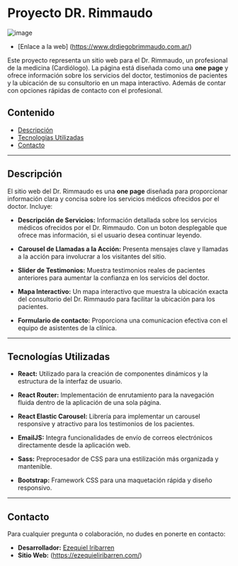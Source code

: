 # Proyecto DR. Rimmaudo 
![image](https://github.com/ezequieliribarren/Dr.Rimmaudo/assets/105462718/9857cc86-2ce4-4245-b110-c64cb4b571be)
- [Enlace a la web] (https://www.drdiegobrimmaudo.com.ar/)


Este proyecto representa un sitio web para el Dr. Rimmaudo, un profesional de la medicina (Cardiólogo). La página está diseñada como una **one page** y ofrece información sobre los servicios del doctor, testimonios de pacientes y la ubicación de su consultorio en un mapa interactivo. Además de contar con opciones rápidas de contacto con el profesional.

## Contenido

- [Descripción](#descripción)
- [Tecnologías Utilizadas](#tecnologías-utilizadas)
- [Contacto](#contacto)

---


## Descripción

El sitio web del Dr. Rimmaudo es una **one page** diseñada para proporcionar información clara y concisa sobre los servicios médicos ofrecidos por el doctor. Incluye:

- **Descripción de Servicios:** Información detallada sobre los servicios médicos ofrecidos por el Dr. Rimmaudo. Con un boton desplegable que ofrece mas información, si el usuario desea continuar leyendo.

- **Carousel de Llamadas a la Acción:** Presenta mensajes clave y llamadas a la acción para involucrar a los visitantes del sitio.

- **Slider de Testimonios:** Muestra testimonios reales de pacientes anteriores para aumentar la confianza en los servicios del doctor.

- **Mapa Interactivo:** Un mapa interactivo que muestra la ubicación exacta del consultorio del Dr. Rimmaudo para facilitar la ubicación para los pacientes.
  
- **Formulario de contacto:** Proporciona una comunicacion efectiva con el equipo de asistentes de la clínica.

---


## Tecnologías Utilizadas

- **React:** Utilizado para la creación de componentes dinámicos y la estructura de la interfaz de usuario.

- **React Router:** Implementación de enrutamiento para la navegación fluida dentro de la aplicación de una sola página.

- **React Elastic Carousel:** Librería para implementar un carousel responsive y atractivo para los testimonios de los pacientes.

- **EmailJS:** Integra funcionalidades de envío de correos electrónicos directamente desde la aplicación web.

- **Sass:** Preprocesador de CSS para una estilización más organizada y mantenible.

- **Bootstrap:** Framework CSS para una maquetación rápida y diseño responsivo.

---

## Contacto

Para cualquier pregunta o colaboración, no dudes en ponerte en contacto:

- **Desarrollador:** [Ezequiel Iribarren](mailto:info@ezequieliribarren.com)
- **Sitio Web:** (https://ezequieliribarren.com/)
